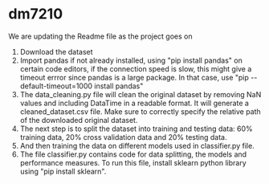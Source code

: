 # dm7210
We are updating the Readme file as the project goes on

1. Download the dataset
2. Import pandas if not already installed, using
    "pip install pandas"
    on certain code editors, if the connection speed is slow, this might give a timeout errror since pandas is a large package. In that case, use
    "pip --default-timeout=1000 install pandas"
3. The data_cleaning.py file will clean the original dataset by removing NaN values and including DataTime in a readable format. It will generate a cleaned_dataset.csv file. Make sure to correctly specify the relative path of the downloaded original dataset.
4. The next step is to split the dataset into training and testing data: 60% training data, 20% cross validation data and 20% testing data.
5. And then training the data on different models used in classifier.py file.
6. The file classifier.py contains code for data splitting, the models and performance measures. To run this file, install sklearn python library using "pip install sklearn".
